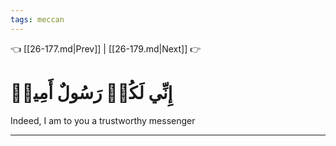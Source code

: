```yaml
---
tags: meccan
---
```


👈 [[26-177.md|Prev]] | [[26-179.md|Next]] 👉

# إِنِّي لَكُمۡ رَسُولٌ أَمِينٞ

Indeed, I am to you a trustworthy messenger

---


